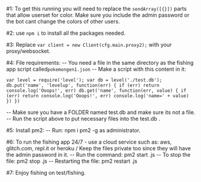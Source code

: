 #1: To get this running you will need to replace the `sendArray([{}])` parts that allow userset for color. Make sure you include the admin password or the bot cant change the colors of other users.

#2: use `npm i` to install all the packages needed.

#3: Replace `var client = new Client(cfg.main.proxy2);` with your proxy/websocket.

#4: File requirements:
  -- You need a file in the same directory as the fishing app script called`pokemongen1.json`
  -- Make a script with this content in it:

`var level = require('level');
var db = level('./test.db');
db.put('name', 'levelup', function(err) { if (err) return console.log('Ooops!', err) db.get('name', function(err, value) { if (err) return console.log('Ooops!', err) console.log('name=' + value) }) })`

-- Make sure you have a FOLDER named test.db and make sure its not a file.
-- Run the script above to put necessary files into the test.db .

#5: Install pm2:
-- Run: npm i pm2 -g as administrator.

#6: To run the fishing app 24/7 - use a cloud service such as: aws, glitch.com, repl.it or heroku / Keep the files private too since they will have the admin password in it.
  -- Run the command: pm2 start <filename>.js
  -- To stop the file: pm2 stop <filename>.js
  -- Restarting the file: pm2 restart <filename>.js
  
#7: Enjoy fishing on test/fishing.
